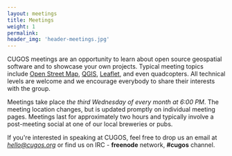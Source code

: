```yaml
---
layout: meetings
title: Meetings
weight: 1
permalink:
header_img: 'header-meetings.jpg'
---
```


CUGOS meetings are an opportunity to learn about open source geospatial software and to showcase your own projects. Typical meeting topics include [Open Street Map](http://www.openstreetmap.org/), [QGIS](http://www.qgis.org/en/site/), [Leaflet](http://leafletjs.com), and even quadcopters. All technical levels are welcome and we encourage everybody to share their interests with the group.

Meetings take place *the third Wednesday of every month at 6:00 PM*. The meeting location changes, but is updated promptly on individual meeting pages. Meetings last for approximately two hours and typically involve a post-meeting social at one of our local breweries or pubs.

If you're interested in speaking at CUGOS, feel free to drop us an email at *hello@cugos.org* or find us on IRC - **freenode** network, **#cugos** channel.